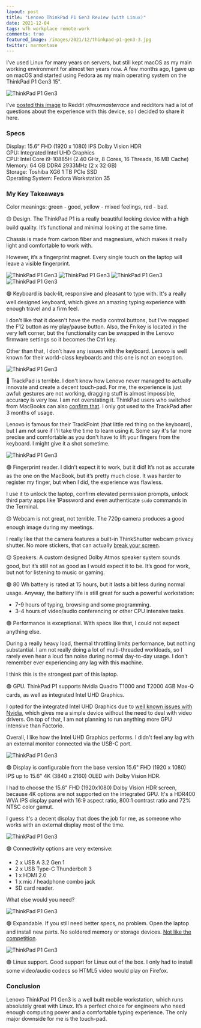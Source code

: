 ```yaml
---
layout: post
title: "Lenovo ThinkPad P1 Gen3 Review (with Linux)"
date: 2021-12-04
tags: wfh workplace remote-work
comments: true
featured_image: /images/2021/12/thinkpad-p1-gen3-3.jpg
twitter: narmontase
---
```


I’ve used Linux for many years on servers, but still kept macOS as my main working environment for almost ten years now. A few months ago, I gave up on macOS and started using Fedora as my main operating system on the ThinkPad P1 Gen3 15".

![ThinkPad P1 Gen3](/images/2021/12/thinkpad-p1-gen3-9.jpg)

I’ve [posted this image](https://www.reddit.com/r/linuxmasterrace/comments/r2jxrj/finally_ive_made_the_switch_from_macos_to_fedora/) to Reddit *r/linuxmasterrace* and redditors had a lot of questions about the experience with this device, so I decided to share it here.

### Specs
Display: 15.6” FHD (1920 x 1080) IPS Dolby Vision HDR  
GPU: Integrated Intel UHD Graphics  
CPU: Intel Core i9-10885H (2.40 GHz, 8 Cores, 16 Threads, 16 MB Cache)  
Memory: 64 GB DDR4 2933MHz (2 x 32 GB)  
Storage: Toshiba XG6 1 TB PCIe SSD  
Operating System: Fedora Workstation 35

### My Key Takeaways
Color meanings: green - good, yellow - mixed feelings, red - bad.

🟡 Design. The ThinkPad P1 is a really beautiful looking device with a high build quality. It’s functional and minimal looking at the same time.

Chassis is made from carbon fiber and magnesium, which makes it really light and comfortable to work with.

However, it’s a fingerprint magnet. Every single touch on the laptop will leave a visible fingerprint.

![ThinkPad P1 Gen3](/images/2021/12/thinkpad-p1-gen3-2.jpg)
![ThinkPad P1 Gen3](/images/2021/12/thinkpad-p1-gen3-3.jpg)
![ThinkPad P1 Gen3](/images/2021/12/thinkpad-p1-gen3-4.jpg)
![ThinkPad P1 Gen3](/images/2021/12/thinkpad-p1-gen3-8.jpg)

🟢 Keyboard is back-lit, responsive and pleasant to type with. It's a really well designed keyboard, which gives an amazing typing experience with enough travel and a firm feel.

I don't like that it doesn't have the media control buttons, but I've mapped the F12 button as my play/pause button. Also, the Fn key is located in the very left corner, but the functionality can be swapped in the Lenovo firmware settings so it becomes the Ctrl key.

Other than that, I don’t have any issues with the keyboard.
Lenovo is well known for their world-class keyboards and this one is not an exception.

![ThinkPad P1 Gen3](/images/2021/12/thinkpad-p1-gen3-6.jpg)

🔴 TrackPad is terrible. I don't know how Lenovo never managed to actually innovate and create a decent touch-pad. For me, the experience is just awful: gestures are not working, dragging stuff is almost impossible, accuracy is very low. I am not overstating it. ThinkPad users who switched from MacBooks can also [confirm that](https://www.reddit.com/r/thinkpad/comments/snvby7/after_5_years_with_a_macbook_switched_to_a/). I only got used to the TrackPad after 3 months of usage.

Lenovo is famous for their TrackPoint (that little red thing on the keyboard), but I am not sure if I'll take the time to learn using it. Some say it's far more precise and comfortable as you don't have to lift your fingers from the keyboard. I might give it a shot sometime.

![ThinkPad P1 Gen3](/images/2021/12/thinkpad-p1-gen3-7.jpg)

🟢 Fingerprint reader. I didn’t expect it to work, but it did! It’s not as accurate as the one on the MacBook, but it’s pretty much close. It was harder to register my finger, but when I did, the experience was flawless.

I use it to unlock the laptop, confirm elevated permission prompts, unlock third party apps like 1Password and even authenticate `sudo` commands in the Terminal.

🟡 Webcam is not great, not terrible. The 720p camera produces a good enough image during my meetings.

I really like that the camera features a built-in ThinkShutter webcam privacy shutter. No more stickers, that can actually [break your screen](https://www.businessinsider.com/apple-macbook-pro-screen-break-closed-with-laptop-camera-cover-2020-7?op=1).

🟡 Speakers. A custom designed Dolby Atmos speaker system sounds good, but it’s still not as good as I would expect it to be. It’s good for work, but not for listening to music or gaming.

🟢 80 Wh battery is rated at 15 hours, but it lasts a bit less during normal usage. Anyway, the battery life is still great for such a powerful workstation:
- 7-9 hours of typing, browsing and some programming.
- 3-4 hours of video/audio conferencing or other CPU intensive tasks.

🟢 Performance is exceptional. With specs like that, I could not expect anything else.

During a really heavy load, thermal throttling limits performance, but nothing substantial. I am not really doing a lot of multi-threaded workloads, so I rarely even hear a loud fan noise during normal day-to-day usage. I don't remember ever experiencing any lag with this machine.

I think this is the strongest part of this laptop.

🟢 GPU. ThinkPad P1 supports Nvidia Quadro T1000 and T2000 4GB Max-Q cards, as well as integrated Intel UHD Graphics.

I opted for the integrated Intel UHD Graphics due to [well known issues with Nvidia](https://itsfoss.com/fix-ubuntu-freezing), which gives me a simple device without the need to deal with video drivers. On top of that, I am not planning to run anything more GPU intensive than Factorio.

Overall, I like how the Intel UHD Graphics performs. I didn't feel any lag with an external monitor connected via the USB-C port.

![ThinkPad P1 Gen3](/images/2021/10/home-office-6.jpg)

🟢 Display is configurable from the base version 15.6" FHD (1920 x 1080) IPS up to 15.6" 4K (3840 x 2160) OLED with Dolby Vision HDR.

I had to choose the 15.6" FHD (1920x1080) Dolby Vision HDR screen, because 4K options are not supported on the integrated GPU. It's a HDR400 WVA IPS display panel with 16:9 aspect ratio, 800:1 contrast ratio and 72% NTSC color gamut.

I guess it's a decent display that does the job for me, as someone who works with an external display most of the time.

![ThinkPad P1 Gen3](/images/2021/10/home-office-5.jpg)

🟢 Connectivity options are very extensive:
- 2 x USB A 3.2 Gen 1
- 2 x USB Type-C Thunderbolt 3
- 1 x HDMI 2.0
- 1 x mic / headphone combo jack
- SD card reader.

What else would you need?

![ThinkPad P1 Gen3](/images/2021/12/thinkpad-p1-gen3-5.jpg)

🟢 Expandable. If you still need better specs, no problem. Open the laptop and install new parts. No soldered memory or storage devices. [Not like the competition](/function-over-form-mounting-external-ssd-on-macbook).

![ThinkPad P1 Gen3](/images/2021/12/thinkpad-p1-gen3-1.jpg)

🟢 Linux support. Good support for Linux out of the box. I only had to install some video/audio codecs so HTML5 video would play on Firefox.

### Conclusion
Lenovo ThinkPad P1 Gen3 is a well built mobile workstation, which runs absolutely great with Linux. It’s a perfect choice for engineers who need enough computing power and a comfortable typing experience. The only major downside for me is the touch-pad.

